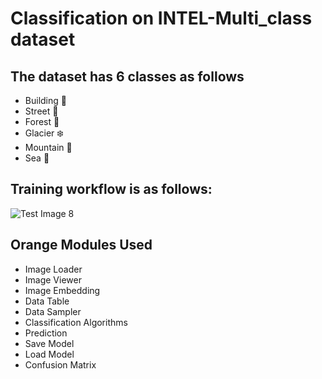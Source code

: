 # Classification on INTEL-Multi_class dataset 

## The dataset has 6 classes as follows
- Building :office:
- Street :city_sunrise:
- Forest :evergreen_tree:
- Glacier :snowflake:
- Mountain :mount_fuji:
- Sea :ship:

## Training workflow is as follows:

![Test Image 8](https://raw.githubusercontent.com/PSYCHOBITx/INTEL_Multi_class/master/images/a.png)

## Orange Modules Used
- Image Loader
- Image Viewer
- Image Embedding
- Data Table
- Data Sampler
- Classification Algorithms
- Prediction
- Save Model
- Load Model
- Confusion Matrix
